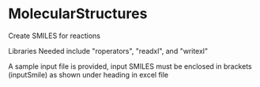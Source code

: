 # MolecularStructures
Create SMILES for reactions 

Libraries Needed include "roperators", "readxl", and "writexl" 

A sample input file is provided, input SMILES must be enclosed in brackets (inputSmile) as shown under heading in excel file 
